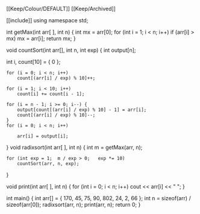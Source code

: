 [[Keep/Colour/DEFAULT]] [[Keep/Archived]] 


[[include]] <iostream>
using namespace std;

int getMax(int arr[ ], int n)
{
	int mx = arr[0];
for (int i = 1; i < n; i++)
		if (arr[i] > mx)
			mx = arr[i];
	return mx;
}

void countSort(int arr[], int n, int exp)
{
int output[n];

int i, count[10] = { 0 };

	for (i = 0; i < n; i++)
		count[(arr[i] / exp) % 10]++;
		
	for (i = 1; i < 10; i++)
		count[i] += count[i - 1];
		
	for (i = n - 1; i >= 0; i--) {
		output[count[(arr[i] / exp) % 10] - 1] = arr[i];
		count[(arr[i] / exp) % 10]--;
	}
	for (i = 0; i < n; i++)

		arr[i] = output[i];
}
void radixsort(int arr[ ], int n)
{	int m = getMax(arr, n);
	
	for (int exp = 1;  m / exp > 0;   exp *= 10)
		countSort(arr, n, exp);
}

void print(int arr[ ], int n)
{
for (int i = 0; i < n; i++)
		cout << arr[i] << " ";
}

int main()
{
	int arr[] = { 170, 45, 75, 90, 802, 24, 2, 66 };
	int n = sizeof(arr) / sizeof(arr[0]);
	radixsort(arr, n);
	print(arr, n);
	return 0;
}

